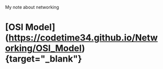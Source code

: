 My note about networking

# [OSI Model] (https://codetime34.github.io/Networking/OSI_Model){target="_blank"}
